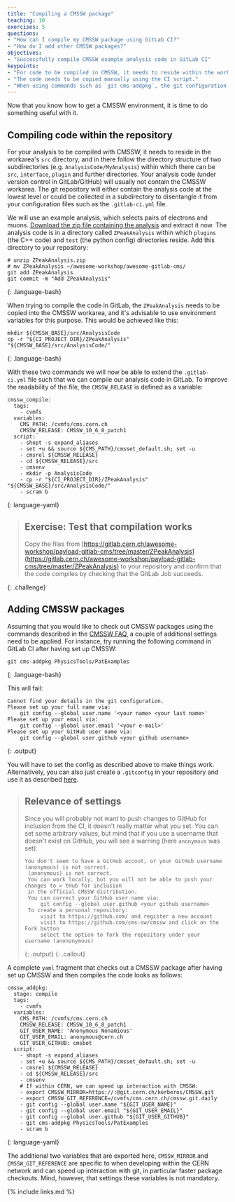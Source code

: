 ```yaml
---
title: "Compiling a CMSSW package"
teaching: 10
exercises: 5
questions:
- "How can I compile my CMSSW package using GitLab CI?"
- "How do I add other CMSSW packages?"
objectives:
- "Successfully compile CMSSW example analysis code in GitLab CI"
keypoints:
- "For code to be compiled in CMSSW, it needs to reside within the work area's `src` directory."
- "The code needs to be copied manually using the CI script."
- "When using commands such as `git cms-addpkg`, the git configuration needs to be adjusted/set first."
---
```

Now that you know how to get a CMSSW environment, it is time to do something useful with it.

## Compiling code within the repository

For your analysis to be compiled with CMSSW, it needs to reside in the
workarea's `src` directory, and in there follow the directory structure of
two subdirectories (e.g. `AnalysisCode/MyAnalysis`) within which there can be
`src`, `interface`, `plugin` and further directories. Your analysis code
(under version control in GitLab/GitHub) will usually not contain the
CMSSW workarea. The git repository will either
contain the analysis code at the lowest level or could be collected in a
subdirectory to disentangle it from your configuration files such as the
`.gitlab-ci.yml` file.

We will use an example analysis, which selects pairs of electrons and muons.
[Download the zip file containing the analysis](../files/ZPeakAnalysis.zip)
and extract it now. The analysis code is
in a directory called `ZPeakAnalysis` within which `plugins` (the C++ code)
and `test` (the python config) directories reside.
Add this directory to your repository:

~~~
# unzip ZPeakAnalysis.zip
# mv ZPeakAnalysis ~/awesome-workshop/awesome-gitlab-cms/
git add ZPeakAnalysis
git commit -m "Add ZPeakAnalysis"
~~~
{: .language-bash}

When trying to compile the code in GitLab, the `ZPeakAnalysis` needs
to be copied into the CMSSW workarea, and it's advisable to use environment
variables for this purpose. This would be achieved like this:

~~~
mkdir ${CMSSW_BASE}/src/AnalysisCode
cp -r "${CI_PROJECT_DIR}/ZPeakAnalysis" "${CMSSW_BASE}/src/AnalysisCode/"
~~~
{: .language-bash}

With these two commands we will now be able to extend the `.gitlab-ci.yml`
file such that we can compile our analysis code in GitLab. To improve the
readability of the file, the `CMSSW_RELEASE` is defined as a variable:

~~~
cmssw_compile:
  tags:
    - cvmfs
  variables:
    CMS_PATH: /cvmfs/cms.cern.ch
    CMSSW_RELEASE: CMSSW_10_6_8_patch1
  script:
    - shopt -s expand_aliases
    - set +u && source ${CMS_PATH}/cmsset_default.sh; set -u
    - cmsrel ${CMSSW_RELEASE}
    - cd ${CMSSW_RELEASE}/src
    - cmsenv
    - mkdir -p AnalysisCode
    - cp -r "${CI_PROJECT_DIR}/ZPeakAnalysis" "${CMSSW_BASE}/src/AnalysisCode/"
    - scram b
~~~
{: language-yaml}

> ## Exercise: Test that compilation works
>
> Copy the files from [https://gitlab.cern.ch/awesome-workshop/payload-gitlab-cms/tree/master/ZPeakAnalysis](https://gitlab.cern.ch/awesome-workshop/payload-gitlab-cms/tree/master/ZPeakAnalysis)
> to your repository and confirm that the code compiles by checking that the GitLab Job
> succeeds.
>
{: .challenge}

## Adding CMSSW packages

Assuming that you would like to check out CMSSW packages using the commands
described in the [CMSSW FAQ][cmssw-faq], a couple of additional settings need
to be applied. For instance, try running the following command in GitLab CI
after having set up CMSSW:

~~~
git cms-addpkg PhysicsTools/PatExamples
~~~
{: .language-bash}

This will fail:

~~~
Cannot find your details in the git configuration.
Please set up your full name via:
    git config --global user.name '<your name> <your last name>'
Please set up your email via:
    git config --global user.email '<your e-mail>'
Please set up your GitHub user name via:
    git config --global user.github <your github username>
~~~
{: .output}

You will have to set the config as described above to make things work. Alternatively, you can also just create a `.gitconfig` in your repository and use it as described [here][custom-gitconfig].

> ## Relevance of settings
> Since you will probably not want to push changes to GitHub for inclusion
> from the CI, it doesn't really matter what you set. You can set some
> arbitrary values, but mind that if you use a username that doesn't exist
> on GitHub, you will see a warning (here `anonymous` was set):
>
> ~~~
> You don't seem to have a GitHub accout, or your GitHub username (anonymous) is not correct.
>  (anonymous) is not correct.
>  You can work locally, but you will not be able to push your changes to > tHub for inclusion
>  in the official CMSSW distribution.
>  You can correct your GitHub user name via:
>      git config --global user.github <your github username>
>  To create a personal repository:
>      visit to https://github.com/ and register a new account
>      visit to https://github.com/cms-sw/cmssw and click on the Fork button
>      select the option to fork the repository under your username (anononymous)
> ~~~
> {: .output}
{: .callout}

A complete `yaml` fragment that checks out a CMSSW package after having set up CMSSW and then compiles the code looks as follows:

~~~
cmssw_addpkg:
  stage: compile
  tags:
    - cvmfs
  variables:
    CMS_PATH: /cvmfs/cms.cern.ch
    CMSSW_RELEASE: CMSSW_10_6_8_patch1
    GIT_USER_NAME: 'Anonymous Nonamious'
    GIT_USER_EMAIL: anonymous@cern.ch
    GIT_USER_GITHUB: cmsbot
  script:
    - shopt -s expand_aliases
    - set +u && source ${CMS_PATH}/cmsset_default.sh; set -u
    - cmsrel ${CMSSW_RELEASE}
    - cd ${CMSSW_RELEASE}/src
    - cmsenv
    # If within CERN, we can speed up interaction with CMSSW:
    - export CMSSW_MIRROR=https://:@git.cern.ch/kerberos/CMSSW.git
    - export CMSSW_GIT_REFERENCE=/cvmfs/cms.cern.ch/cmssw.git.daily
    - git config --global user.name "${GIT_USER_NAME}"
    - git config --global user.email "${GIT_USER_EMAIL}"
    - git config --global user.github "${GIT_USER_GITHUB}"
    - git cms-addpkg PhysicsTools/PatExamples
    - scram b
~~~
{: language-yaml}

The additional two variables that are exported here, `CMSSW_MIRROR` and
`CMSSW_GIT_REFERENCE` are specific to when developing within the CERN
network and can speed up interaction with git, in particular faster
package checkouts. Mind, however, that settings these variables is not
mandatory.

{% include links.md %}

[cmssw-faq]: http://cms-sw.github.io/faq.html#how-do-i-subscribe-to-github
[custom-gitconfig]: https://stackoverflow.com/a/18330114/11743654
